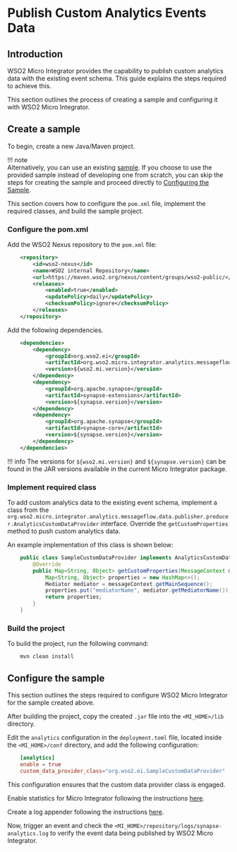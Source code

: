 # Publish Custom Analytics Events Data

## Introduction

WSO2 Micro Integrator provides the capability to publish custom analytics data with the existing event schema. This guide explains the steps required to achieve this.

This section outlines the process of creating a sample and configuring it with WSO2 Micro Integrator.

## Create a sample

To begin, create a new Java/Maven project.

!!! note    
    Alternatively, you can use an existing [sample](https://github.com/wso2/product-micro-integrator/tree/master/samples/AnalyticsSampleDataProvider). If you choose to use the provided sample instead of developing one from scratch, you can skip the steps for creating the sample and proceed directly to [Configuring the Sample](#configuring-the-sample).

This section covers how to configure the `pom.xml` file, implement the required classes, and build the sample project.

### Configure the pom.xml

Add the WSO2 Nexus repository to the `pom.xml` file:

```xml
    <repository>
        <id>wso2-nexus</id>
        <name>WSO2 internal Repository</name>
        <url>https://maven.wso2.org/nexus/content/groups/wso2-public/</url>
        <releases>
            <enabled>true</enabled>
            <updatePolicy>daily</updatePolicy>
            <checksumPolicy>ignore</checksumPolicy>
        </releases>
    </repository>
```

Add the following dependencies.

```xml
    <dependencies>
        <dependency>
            <groupId>org.wso2.ei</groupId>
            <artifactId>org.wso2.micro.integrator.analytics.messageflow.data.publisher</artifactId>
            <version>${wso2.mi.version}</version>
        </dependency>
        <dependency>
            <groupId>org.apache.synapse</groupId>
            <artifactId>synapse-extensions</artifactId>
            <version>${synapse.version}</version>
        </dependency>
        <dependency>
            <groupId>org.apache.synapse</groupId>
            <artifactId>synapse-core</artifactId>
            <version>${synapse.version}</version>
        </dependency>
    </dependencies>
```

!!! info
    The versions for `${wso2.mi.version}` and `${synapse.version}` can be found in the JAR versions available in the current Micro Integrator package.

### Implement required class

To add custom analytics data to the existing event schema, implement a class from the `org.wso2.micro.integrator.analytics.messageflow.data.publisher.producer.AnalyticsCustomDataProvider` interface. Override the `getCustomProperties` method to push custom analytics data.

An example implementation of this class is shown below:

``` java
    public class SampleCustomDataProvider implements AnalyticsCustomDataProvider {
        @Override
        public Map<String, Object> getCustomProperties(MessageContext messageContext) {
            Map<String, Object> properties = new HashMap<>();
            Mediator mediator = messageContext.getMainSequence();
            properties.put("mediatorName", mediator.getMediatorName());
            return properties;
        }
    }
```

### Build the project

To build the project, run the following command:

```
    mvn clean install
```

## Configure the sample

This section outlines the steps required to configure WSO2 Micro Integrator for the sample created above.

After building the project, copy the created `.jar` file into the `<MI_HOME>/lib` directory.

Edit the `analytics` configuration in the `deployment.toml` file, located inside the `<MI_HOME>/conf` directory, and add the following configuration:

``` toml
    [analytics]
    enable = true
    custom_data_provider_class="org.wso2.ei.SampleCustomDataProvider"
```

This configuration ensures that the custom data provider class is engaged.

Enable statistics for Micro Integrator following the instructions [here]({{base_path}}/mi-analytics/mi-elk-installation-guide/#enabling-statistics-for-artifacts).

Create a log appender following the instructions [here]({{base_path}}/mi-analytics/mi-elk-installation-guide/#creating-log-appender).

Now, trigger an event and check the `<MI_HOME>/repository/logs/synapse-analytics.log` to verify the event data being published by WSO2 Micro Integrator.
